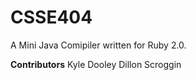 CSSE404
=======

A Mini Java Comipiler written for Ruby 2.0.

**Contributors**
Kyle Dooley
Dillon Scroggin
